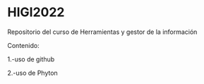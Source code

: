# HIGI2022
Repositorio del curso de Herramientas y gestor de la información

Contenido:

1.-uso de github

2.-uso de Phyton
